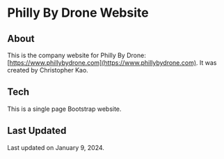 # Philly By Drone Website 

## About

This is the company website for Philly By Drone: [https://www.phillybydrone.com](https://www.phillybydrone.com). It was created by Christopher Kao. 

## Tech

This is a single page Bootstrap website.

## Last Updated

Last updated on January 9, 2024.